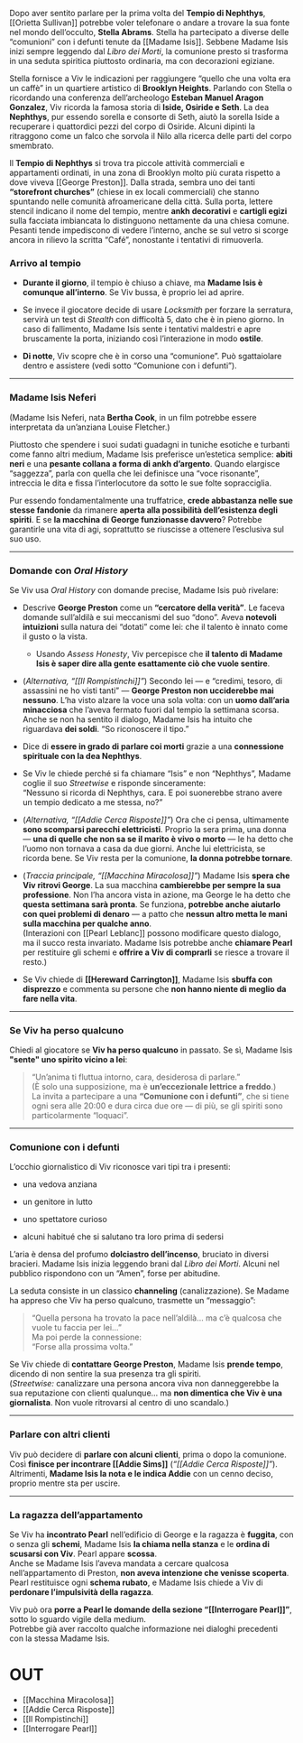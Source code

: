 Dopo aver sentito parlare per la prima volta del **Tempio di Nephthys**, [[Orietta Sullivan]] potrebbe voler telefonare o andare a trovare la sua fonte nel mondo dell’occulto, **Stella Abrams**. Stella ha partecipato a diverse delle “comunioni” con i defunti tenute da [[Madame Isis]]. Sebbene Madame Isis inizi sempre leggendo dal _Libro dei Morti_, la comunione presto si trasforma in una seduta spiritica piuttosto ordinaria, ma con decorazioni egiziane.

Stella fornisce a Viv le indicazioni per raggiungere “quello che una volta era un caffè” in un quartiere artistico di **Brooklyn Heights**. Parlando con Stella o ricordando una conferenza dell’archeologo **Esteban Manuel Aragon Gonzalez**, Viv ricorda la famosa storia di **Iside, Osiride e Seth**. La dea **Nephthys**, pur essendo sorella e consorte di Seth, aiutò la sorella Iside a recuperare i quattordici pezzi del corpo di Osiride. Alcuni dipinti la ritraggono come un falco che sorvola il Nilo alla ricerca delle parti del corpo smembrato.

Il **Tempio di Nephthys** si trova tra piccole attività commerciali e appartamenti ordinati, in una zona di Brooklyn molto più curata rispetto a dove viveva [[George Preston]]. Dalla strada, sembra uno dei tanti **“storefront churches”** (chiese in ex locali commerciali) che stanno spuntando nelle comunità afroamericane della città. Sulla porta, lettere stencil indicano il nome del tempio, mentre **ankh decorativi** e **cartigli egizi** sulla facciata imbiancata lo distinguono nettamente da una chiesa comune. Pesanti tende impediscono di vedere l’interno, anche se sul vetro si scorge ancora in rilievo la scritta “Café”, nonostante i tentativi di rimuoverla.

### Arrivo al tempio

- **Durante il giorno**, il tempio è chiuso a chiave, ma **Madame Isis è comunque all’interno**. Se Viv bussa, è proprio lei ad aprire.
    
- Se invece il giocatore decide di usare _Locksmith_ per forzare la serratura, servirà un test di _Stealth_ con difficoltà 5, dato che è in pieno giorno. In caso di fallimento, Madame Isis sente i tentativi maldestri e apre bruscamente la porta, iniziando così l’interazione in modo **ostile**.
    
- **Di notte**, Viv scopre che è in corso una “comunione”. Può sgattaiolare dentro e assistere (vedi sotto “Comunione con i defunti”).
    

---

### Madame Isis Neferi

(Madame Isis Neferi, nata **Bertha Cook**, in un film potrebbe essere interpretata da un’anziana Louise Fletcher.)

Piuttosto che spendere i suoi sudati guadagni in tuniche esotiche e turbanti come fanno altri medium, Madame Isis preferisce un’estetica semplice: **abiti neri** e una **pesante collana a forma di ankh d’argento**. Quando elargisce “saggezza”, parla con quella che lei definisce una “voce risonante”, intreccia le dita e fissa l’interlocutore da sotto le sue folte sopracciglia.

Pur essendo fondamentalmente una truffatrice, **crede abbastanza nelle sue stesse fandonie** da rimanere **aperta alla possibilità dell’esistenza degli spiriti**. E se **la macchina di George funzionasse davvero**? Potrebbe garantirle una vita di agi, soprattutto se riuscisse a ottenere l’esclusiva sul suo uso.

---

### Domande con _Oral History_

Se Viv usa _Oral History_ con domande precise, Madame Isis può rivelare:

- Descrive **George Preston** come un **“cercatore della verità”**. Le faceva domande sull’aldilà e sui meccanismi del suo “dono”. Aveva **notevoli intuizioni** sulla natura dei “dotati” come lei: che il talento è innato come il gusto o la vista.
    
    - Usando _Assess Honesty_, Viv percepisce che **il talento di Madame Isis è saper dire alla gente esattamente ciò che vuole sentire**.
        
- (_Alternativa, “[[Il Rompistinchi]]”_) Secondo lei — e “credimi, tesoro, di assassini ne ho visti tanti” — **George Preston non ucciderebbe mai nessuno**. L’ha visto alzare la voce una sola volta: con un **uomo dall’aria minacciosa** che l’aveva fermato fuori dal tempio la settimana scorsa. Anche se non ha sentito il dialogo, Madame Isis ha intuito che riguardava **dei soldi**. “So riconoscere il tipo.”
    
- Dice di **essere in grado di parlare coi morti** grazie a una **connessione spirituale con la dea Nephthys**.
    
- Se Viv le chiede perché si fa chiamare “Isis” e non “Nephthys”, Madame coglie il suo _Streetwise_ e risponde sinceramente:  
    “Nessuno si ricorda di Nephthys, cara. E poi suonerebbe strano avere un tempio dedicato a me stessa, no?”
    
- (_Alternativa, “[[Addie Cerca Risposte]]”_) Ora che ci pensa, ultimamente **sono scomparsi parecchi elettricisti**. Proprio la sera prima, una donna — **una di quelle che non sa se il marito è vivo o morto** — le ha detto che l’uomo non tornava a casa da due giorni. Anche lui elettricista, se ricorda bene. Se Viv resta per la comunione, **la donna potrebbe tornare**.
    
- (_Traccia principale, “[[Macchina Miracolosa]]”_) Madame Isis **spera che Viv ritrovi George**. La sua macchina **cambierebbe per sempre la sua professione**. Non l’ha ancora vista in azione, ma George le ha detto che **questa settimana sarà pronta**. Se funziona, **potrebbe anche aiutarlo con quei problemi di denaro** — a patto che **nessun altro metta le mani sulla macchina per qualche anno**.  
    (Interazioni con [[Pearl Leblanc]] possono modificare questo dialogo, ma il succo resta invariato. Madame Isis potrebbe anche **chiamare Pearl** per restituire gli schemi e **offrire a Viv di comprarli** se riesce a trovare il resto.)
    
- Se Viv chiede di **[[Hereward Carrington]]**, Madame Isis **sbuffa con disprezzo** e commenta su persone che **non hanno niente di meglio da fare nella vita**.
    

---

### Se Viv ha perso qualcuno

Chiedi al giocatore se **Viv ha perso qualcuno** in passato. Se sì, Madame Isis **"sente" uno spirito vicino a lei**:

> “Un’anima ti fluttua intorno, cara, desiderosa di parlare.”  
> (È solo una supposizione, ma è **un’eccezionale lettrice a freddo**.)  
> La invita a partecipare a una **“Comunione con i defunti”**, che si tiene ogni sera alle 20:00 e dura circa due ore — di più, se gli spiriti sono particolarmente “loquaci”.

---

### Comunione con i defunti

L’occhio giornalistico di Viv riconosce vari tipi tra i presenti:

- una vedova anziana
    
- un genitore in lutto
    
- uno spettatore curioso
    
- alcuni habitué che si salutano tra loro prima di sedersi
    

L’aria è densa del profumo **dolciastro dell’incenso**, bruciato in diversi bracieri. Madame Isis inizia leggendo brani dal _Libro dei Morti_. Alcuni nel pubblico rispondono con un “Amen”, forse per abitudine.

La seduta consiste in un classico **channeling** (canalizzazione). Se Madame ha appreso che Viv ha perso qualcuno, trasmette un “messaggio”:

> “Quella persona ha trovato la pace nell’aldilà… ma c’è qualcosa che vuole tu faccia per lei…”  
> Ma poi perde la connessione:  
> “Forse alla prossima volta.”

Se Viv chiede di **contattare George Preston**, Madame Isis **prende tempo**, dicendo di non sentire la sua presenza tra gli spiriti.  
(_Streetwise:_ canalizzare una persona ancora viva non danneggerebbe la sua reputazione con clienti qualunque… ma **non dimentica che Viv è una giornalista**. Non vuole ritrovarsi al centro di uno scandalo.)

---

### Parlare con altri clienti

Viv può decidere di **parlare con alcuni clienti**, prima o dopo la comunione. Così **finisce per incontrare [[Addie Sims]]** (_“[[Addie Cerca Risposte]]”_).  
Altrimenti, **Madame Isis la nota e le indica Addie** con un cenno deciso, proprio mentre sta per uscire.

---

### La ragazza dell’appartamento

Se Viv ha **incontrato Pearl** nell’edificio di George e la ragazza è **fuggita**, con o senza gli **schemi**, Madame Isis **la chiama nella stanza** e le **ordina di scusarsi con Viv**. Pearl appare **scossa**.  
Anche se Madame Isis l’aveva mandata a cercare qualcosa nell’appartamento di Preston, **non aveva intenzione che venisse scoperta**. Pearl restituisce ogni **schema rubato**, e Madame Isis chiede a Viv di **perdonare l’impulsività della ragazza**.

Viv può ora **porre a Pearl le domande della sezione “[[Interrogare Pearl]]”**, sotto lo sguardo vigile della medium.  
Potrebbe già aver raccolto qualche informazione nei dialoghi precedenti con la stessa Madame Isis.

# OUT
- [[Macchina Miracolosa]]
- [[Addie Cerca Risposte]]
- [[Il Rompistinchi]]
- [[Interrogare Pearl]]